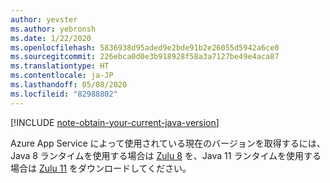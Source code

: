 ```yaml
---
author: yevster
ms.author: yebronsh
ms.date: 1/22/2020
ms.openlocfilehash: 5836938d95aded9e2bde91b2e26055d5942a6ce0
ms.sourcegitcommit: 226ebca0d0e3b918928f58a3a7127be49e4aca87
ms.translationtype: HT
ms.contentlocale: ja-JP
ms.lasthandoff: 05/08/2020
ms.locfileid: "82988802"
---
```

<!-- Included in "### Switch to a supported platform" sections that have different (required) intro paragraphs. For example:

### Switch to a supported platform

App Service offers specific versions of Java SE. To ensure compatibility, migrate your application to one of the supported versions of in its current environment before you proceed with any of the remaining steps. Be sure to fully test the resulting configuration. Use the latest stable release of your Linux distribution in such tests.

-->

[!INCLUDE [note-obtain-your-current-java-version](note-obtain-your-current-java-version.md)]

Azure App Service によって使用されている現在のバージョンを取得するには、Java 8 ランタイムを使用する場合は [Zulu 8](https://www.azul.com/downloads/azure-only/zulu/?&version=java-8-lts&architecture=x86-64-bit&package=jdk) を、Java 11 ランタイムを使用する場合は [Zulu 11](https://www.azul.com/downloads/azure-only/zulu/?&version=java-11-lts&architecture=x86-64-bit&package=jdk) をダウンロードしてください。
